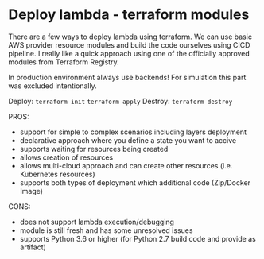 # Deploy lambda - terraform modules

There are a few ways to deploy lambda using terraform. We can use basic AWS provider resource modules and build the code
ourselves using CICD pipeline. I really like a quick approach using one of the officially approved modules from
Terraform Registry.

In production environment always use backends! For simulation this part was excluded intentionally.

Deploy: 
`terraform init`
`terraform apply`
Destroy:
`terraform destroy`

PROS:

- support for simple to complex scenarios including layers deployment
- declarative approach where you define a state you want to accive
- supports waiting for resources being created
- allows creation of resources
- allows multi-cloud approach and can create other resources (i.e. Kubernetes resources)
- supports both types of deployment which additional code (Zip/Docker Image)

CONS:

- does not support lambda execution/debugging 
- module is still fresh and has some unresolved issues
- supports Python 3.6 or higher (for Python 2.7 build code and provide as artifact)


